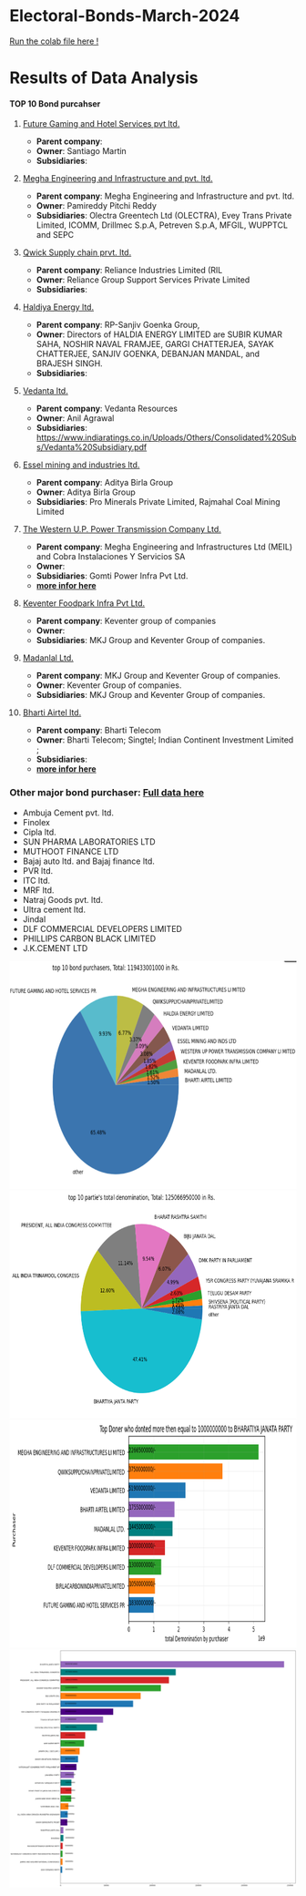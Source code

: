 # Electoral-Bonds-March-2024

[Run the colab file here !](https://colab.research.google.com/drive/1G8poS4TjOSEi_CfCH3xvkBnKq2HpSHF6?usp=sharing)

# Results of Data Analysis

#### TOP 10 Bond purcahser

1. [Future Gaming and Hotel Services pvt ltd.](https://www.futuregaming.in/company.html)
    * **Parent company**: 
    * **Owner**: Santiago Martin
    * **Subsidiaries**:
      
2. [Megha Engineering and Infrastructure and pvt. ltd.](https://meil.in/)
   * **Parent company**: Megha Engineering and Infrastructure and pvt. ltd.
   * **Owner**: Pamireddy Pitchi Reddy
   * **Subsidiaries**: Olectra Greentech Ltd (OLECTRA), Evey Trans Private Limited, ICOMM, Drillmec S.p.A, Petreven S.p.A, MFGIL, WUPPTCL and SEPC
     
3. [Qwick Supply chain prvt. ltd.](https://fcplweb.co.in/)
   * **Parent company**: Reliance Industries Limited (RIL
   * **Owner**: Reliance Group Support Services Private Limited
   * **Subsidiaries**:
     
4. [Haldiya Energy ltd.](https://haldiaenergy.co.in/)
   * **Parent company**:  RP-Sanjiv Goenka Group,
   * **Owner**: Directors of HALDIA ENERGY LIMITED are SUBIR KUMAR SAHA, NOSHIR NAVAL FRAMJEE, GARGI CHATTERJEA, SAYAK CHATTERJEE, SANJIV GOENKA, DEBANJAN MANDAL, and BRAJESH SINGH.
   * **Subsidiaries**:
     
5. [Vedanta ltd.](https://www.vedantalimited.com/eng/)
    * **Parent company**: Vedanta Resources
    * **Owner**: Anil Agrawal
    * **Subsidiaries**: https://www.indiaratings.co.in/Uploads/Others/Consolidated%20Subs/Vedanta%20Subsidiary.pdf
  
6. [Essel mining and industries ltd.](https://www.esselmining.com/)
   * **Parent company**: Aditya Birla Group
   * **Owner**: Aditya Birla Group
   * **Subsidiaries**: Pro Minerals Private Limited, Rajmahal Coal Mining Limited
    
7. [The Western U.P. Power Transmission Company Ltd.](http://www.web.meilgroup.in/wupptcl.php)
   * **Parent company**: Megha Engineering and Infrastructures Ltd (MEIL) and Cobra Instalaciones Y Servicios SA
   * **Owner**:
   * **Subsidiaries**: Gomti Power Infra Pvt Ltd.
   * [**more infor here**]( https://www.zaubacorp.com/WESTERN-U-P-POWER-TRANSMISSION-COMPANY-LIMITED-U40105UP2009PLC038219)

8. [Keventer Foodpark Infra Pvt Ltd.](https://www.keventer.com/)
   * **Parent company**: Keventer group of companies
   * **Owner**:
   * **Subsidiaries**:  MKJ Group and Keventer Group of companies. 
  
9. [Madanlal Ltd.](https://www.madanlal.in/#:~:text=The%20name%20of%20the%20Company,Group%20%26%20Keventer%20Group%20of%20companies.)
   * **Parent company**: MKJ Group and Keventer Group of companies.
   * **Owner**: Keventer Group of companies.
   * **Subsidiaries**: MKJ Group and Keventer Group of companies. 

10. [Bharti Airtel ltd.](https://www.airtel.in/about-bharti/about-bharti-airtel/)
    * **Parent company**: Bharti Telecom
    * **Owner**: Bharti Telecom; Singtel; Indian Continent Investment Limited ;
    * **Subsidiaries**:
    * [**more infor here**](https://en.wikipedia.org/wiki/Bharti_Airtel)


### Other major bond purchaser: [Full data here](https://github.com/NME-rahul/Electoral-Bonds-March-2024/blob/main/data/purchasers.csv)

* Ambuja Cement pvt. ltd.
* Finolex
* Cipla ltd.
* SUN PHARMA LABORATORIES LTD
* MUTHOOT FINANCE LTD
* Bajaj auto ltd. and Bajaj finance ltd.
* PVR ltd.
* ITC ltd.
* MRF ltd.
* Natraj Goods pvt. ltd.
* Ultra cement ltd.
* Jindal
* DLF COMMERCIAL DEVELOPERS LIMITED
* PHILLIPS CARBON BLACK LIMITED
* J.K.CEMENT LTD

<div align="center">
  <img height="400" width="700" src="https://github.com/NME-rahul/Electoral-Bonds-March-2024/blob/main/images/1.png">
</div>


<div align="center">
  <img height="400" width="700" src="https://github.com/NME-rahul/Electoral-Bonds-March-2024/blob/main/images/download%20(1).png">
</div>


<div align="center">
  <img height="400" width="850" src="https://github.com/NME-rahul/Electoral-Bonds-March-2024/blob/main/images/download%20(2).png">
</div>


<div align="center">
  <img height="" width="" src="https://github.com/NME-rahul/Electoral-Bonds-March-2024/blob/main/images/download.png">
</div>
